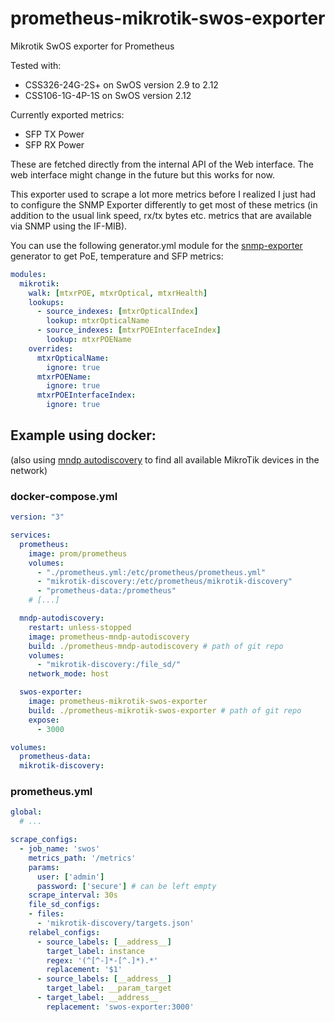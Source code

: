 # prometheus-mikrotik-swos-exporter
Mikrotik SwOS exporter for Prometheus

Tested with:
- CSS326-24G-2S+ on SwOS version 2.9 to 2.12
- CSS106-1G-4P-1S on SwOS version 2.12

Currently exported metrics:
- SFP TX Power
- SFP RX Power

These are fetched directly from the internal API of the Web interface. The web interface might change in the future but this works for now.

This exporter used to scrape a lot more metrics before I realized I just had to configure the SNMP Exporter differently to get most of these metrics (in addition to the usual link speed, rx/tx bytes etc. metrics that are available via SNMP using the IF-MIB).

You can use the following generator.yml module for the [snmp-exporter](https://github.com/prometheus/snmp_exporter) generator to get PoE, temperature and SFP metrics:
```yaml
modules:
  mikrotik:
    walk: [mtxrPOE, mtxrOptical, mtxrHealth]
    lookups:
      - source_indexes: [mtxrOpticalIndex]
        lookup: mtxrOpticalName
      - source_indexes: [mtxrPOEInterfaceIndex]
        lookup: mtxrPOEName
    overrides:
      mtxrOpticalName:
        ignore: true
      mtxrPOEName:
        ignore: true
      mtxrPOEInterfaceIndex:
        ignore: true
```

## Example using docker:
(also using [mndp autodiscovery](https://github.com/patagonaa/prometheus-mndp-autodiscovery) to find all available MikroTik devices in the network)
### docker-compose.yml
```yaml
version: "3"

services:
  prometheus:
    image: prom/prometheus
    volumes:
      - "./prometheus.yml:/etc/prometheus/prometheus.yml"
      - "mikrotik-discovery:/etc/prometheus/mikrotik-discovery"
      - "prometheus-data:/prometheus"
    # [...]

  mndp-autodiscovery:
    restart: unless-stopped
    image: prometheus-mndp-autodiscovery
    build: ./prometheus-mndp-autodiscovery # path of git repo
    volumes:
      - "mikrotik-discovery:/file_sd/"
    network_mode: host

  swos-exporter:
    image: prometheus-mikrotik-swos-exporter
    build: ./prometheus-mikrotik-swos-exporter # path of git repo
    expose:
      - 3000

volumes:
  prometheus-data:
  mikrotik-discovery:
```

### prometheus.yml
```yaml
global:
  # ...

scrape_configs:
  - job_name: 'swos'
    metrics_path: '/metrics'
    params:
      user: ['admin']
      password: ['secure'] # can be left empty
    scrape_interval: 30s
    file_sd_configs:
    - files:
      - 'mikrotik-discovery/targets.json'
    relabel_configs:
      - source_labels: [__address__]
        target_label: instance
        regex: '(^[^-]*-[^.]*).*'
        replacement: '$1'
      - source_labels: [__address__]
        target_label: __param_target
      - target_label: __address__
        replacement: 'swos-exporter:3000'
```
